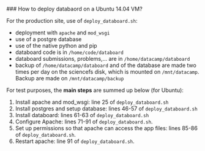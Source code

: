 ### How to deploy databaord on a Ubuntu 14.04 VM? 

For the production site, use of `deploy_databoard.sh`:  
* deployment with `apache` and `mod_wsgi`  
* use of a postgre database  
* use of the native python and pip     
* databoard code is in `/home/code/databoard`  
* databoard submissions, problems,... are in `/home/datacamp/databoard`  
* backup of `/home/datacamp/databoard` and of the database are made two times per day on the sciencefs disk, which is mounted on `/mnt/datacamp`. Backup are made on `/mnt/datacamp/backup` 


For test purposes, the **main steps** are summed up below (for Ubuntu):  
1. Install apache and mod_wsgi: line 25 of `deploy_databoard.sh`
2. Install postgres and setup database: lines 46-57 of `deploy_databoard.sh`   
3. Install databoard: lines 61-63 of `deploy_databoard.sh`  
4. Configure Apache: lines 71-91 of `deploy_databoard.sh`. 
5. Set up permissions so that apache can access the app files: lines 85-86 of `deploy_databoard.sh`.   
6. Restart apache: line 91 of `deploy_databoard.sh`.  
